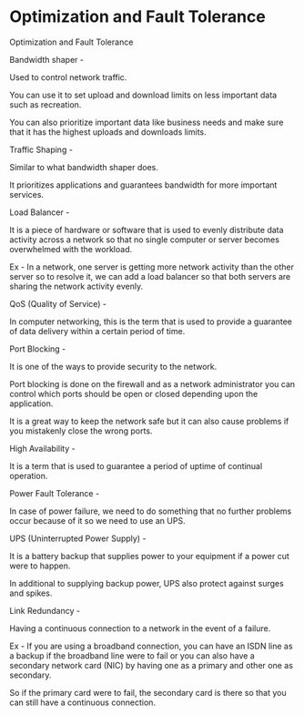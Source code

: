 # Optimization and Fault Tolerance

Optimization and Fault Tolerance

Bandwidth shaper -

Used to control network traffic.

You can use it to set upload and download limits on less important data such as recreation.

You can also prioritize important data like business needs and make sure that it has the highest uploads and downloads limits.

Traffic Shaping -

Similar to what bandwidth shaper does.

It prioritizes applications and guarantees bandwidth for more important services.

Load Balancer -

It is a piece of hardware or software that is used to evenly distribute data activity across a network so that no single computer or server becomes overwhelmed with the workload.

Ex - In a network, one server is getting more network activity than the other server so to resolve it, we can add a load balancer so that both servers are sharing the network activity evenly.

QoS \(Quality of Service\) -

In computer networking, this is the term that is used to provide a guarantee of data delivery within a certain period of time.

Port Blocking -

It is one of the ways to provide security to the network.

Port blocking is done on the firewall and as a network administrator you can control which ports should be open or closed depending upon the application.

It is a great way to keep the network safe but it can also cause problems if you mistakenly close the wrong ports.

High Availability -

It is a term that is used to guarantee a period of uptime of continual operation.

Power Fault Tolerance -

In case of power failure, we need to do something that no further problems occur because of it so we need to use an UPS.

UPS \(Uninterrupted Power Supply\) -

It is a battery backup that supplies power to your equipment if a power cut were to happen.

In additional to supplying backup power, UPS also protect against surges and spikes.

Link Redundancy -

Having a continuous connection to a network in the event of a failure.

Ex - If you are using a broadband connection, you can have an ISDN line as a backup if the broadband line were to fail or you can also have a secondary network card \(NIC\) by having one as a primary and other one as secondary.

So if the primary card were to fail, the secondary card is there so that you can still have a continuous connection.

